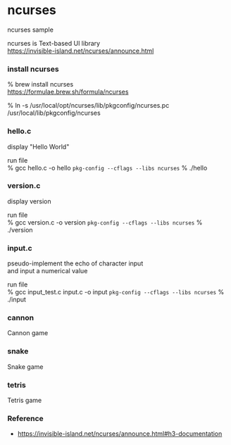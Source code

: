 ncurses
===============

ncurses sample <br/>

ncurses is Text-based UI library <br/>
https://invisible-island.net/ncurses/announce.html


###  install ncurses
% brew install ncurses <br/>
https://formulae.brew.sh/formula/ncurses <br/>

% ln -s  /usr/local/opt/ncurses/lib/pkgconfig/ncurses.pc /usr/local/lib/pkgconfig/ncurses


### hello.c <br/>

 display  "Hello World" <br/>

run file <br/>
% gcc hello.c -o hello `pkg-config --cflags --libs ncurses`
% ./hello <br/>

### version.c <br/>

 display  version <br/>

run file <br/>
% gcc version.c -o version `pkg-config --cflags --libs ncurses`
% ./version <br/>

### input.c <br/>

 pseudo-implement the echo of character input  <br/>
 and input a numerical value  <br/>

run file <br/>
% gcc  input_test.c input.c -o  input  `pkg-config --cflags --libs ncurses`
% ./input <br/>

### cannon <br/>

Cannon game  <br/>

### snake <br/>

Snake game  <br/>

### tetris <br/>

Tetris game  <br/>

### Reference <br/>
- https://invisible-island.net/ncurses/announce.html#h3-documentation

